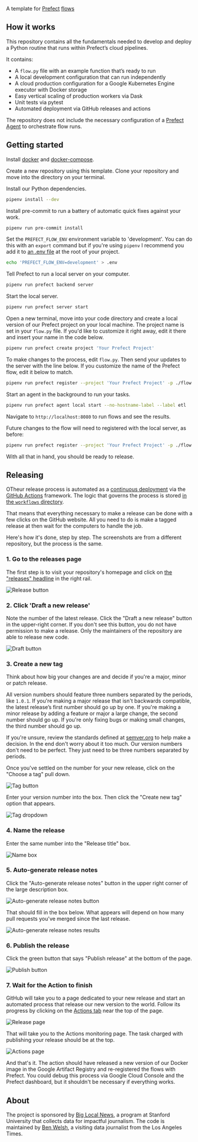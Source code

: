 A template for [Prefect](prefect.io) [flows](https://docs.prefect.io/orchestration/flow_config/overview.html)

## How it works

This repository contains all the fundamentals needed to develop and deploy a Python routine that runs within Prefect’s cloud pipelines.

It contains:

* A `flow.py` file with an example function that’s ready to run
* A local development configuration that can run independently
* A cloud production configuration for a Google Kubernetes Engine executor with Docker storage
* Easy vertical scaling of production workers via Dask
* Unit tests via pytest
* Automated deployment via GitHub releases and actions

The repository does not include the necessary configuration of a [Prefect Agent](https://docs.prefect.io/orchestration/agents/overview.html) to orchestrate flow runs.

## Getting started

Install [docker](https://docs.docker.com/get-docker/) and [docker-compose](https://docs.docker.com/compose/install/).

Create a new repository using this template. Clone your repository and move into the directory on your terminal.

Install our Python dependencies.

```bash
pipenv install --dev
```

Install pre-commit to run a battery of automatic quick fixes against your work.

```bash
pipenv run pre-commit install
```

Set the `PREFECT_FLOW_ENV` environment variable to 'development'. You can do this with an `export` command but if you're using `pipenv` I recommend you add it to [an .env file](https://pipenv.pypa.io/en/latest/advanced/#automatic-loading-of-env) at the root of your project.

```bash
echo 'PREFECT_FLOW_ENV=development' > .env
```

Tell Prefect to run a local server on your computer.

```bash
pipenv run prefect backend server
```

Start the local server.

```bash
pipenv run prefect server start
```

Open a new terminal, move into your code directory and create a local version of our Prefect project on your local machine. The project name is set in your `flow.py` file. If you'd like to customize it right away, edit it there and insert your name in the code below.

```sh
pipenv run prefect create project 'Your Prefect Project'
```

To make changes to the process, edit `flow.py`. Then send your updates to the server with the line below. If you customize the name of the Prefect flow, edit it below to match.

```bash
pipenv run prefect register --project 'Your Prefect Project' -p ./flow.py
```

Start an agent in the background to run your tasks.

```bash
pipenv run prefect agent local start --no-hostname-label --label etl
```

Navigate to `http://localhost:8080` to run flows and see the results.

Future changes to the flow will need to registered with the local server, as before:

```bash
pipenv run prefect register --project 'Your Prefect Project' -p ./flow.py
```



With all that in hand, you should be ready to release.

## Releasing

OTheur release process is automated as a [continuous deployment](https://en.wikipedia.org/wiki/Continuous_deployment) via the [GitHub Actions](https://github.com/features/actions) framework. The logic that governs the process is stored [in the `workflows` directory](tree/.github/workflows/continuous-deployment.yml).

That means that everything necessary to make a release can be done with a few clicks on the GitHub website. All you need to do is make a tagged release at  then wait for the computers to handle the job.

Here's how it's done, step by step. The screenshots are from a different repository, but the process is the same.

### 1. Go to the releases page

The first step is to visit your repository's homepage and click on [the "releases" headline](./releases) in the right rail.

![Release button](.github/images/releasing-releases-button.png)

### 2. Click 'Draft a new release'

Note the number of the latest release. Click the "Draft a new release" button in the upper-right corner. If you don't see this button, you do not have permission to make a release. Only the maintainers of the repository are able to release new code.

![Draft button](.github/images/releasing-draft-button.png)

### 3. Create a new tag

Think about how big your changes are and decide if you're a major, minor or patch release.

All version numbers should feature three numbers separated by the periods, like `1.0.1`. If you're making a major release that isn't backwards compatible, the latest release’s first number should go up by one. If you're making a minor release by adding a feature or major a large change, the second number should go up. If you're only fixing bugs or making small changes, the third number should go up.

If you're unsure, review the standards defined at [semver.org](https://semver.org) to help make a decision. In the end don't worry about it too much. Our version numbers don't need to be perfect. They just need to be three numbers separated by periods.

Once you've settled on the number for your new release, click on the "Choose a tag" pull down.

![Tag button](.github/images/releasing-tag-button.png)

Enter your version number into the box. Then click the "Create new tag" option that appears.

![Tag dropdown](.github/images/releasing-name-tag.png)

### 4. Name the release

Enter the same number into the "Release title" box.

![Name box](.github/images/releasing-name-release.png)

### 5. Auto-generate release notes

Click the "Auto-generate release notes" button in the upper right corner of the large description box.

![Auto-generate release notes button](.github/images/releasing-changelog-button.png)

That should fill in the box below. What appears will depend on how many pull requests you've merged since the last release.

![Auto-generate release notes results](.github/images/releasing-changelog-entered.png)

### 6. Publish the release

Click the green button that says "Publish release" at the bottom of the page.

![Publish button](.github/images/releasing-publish-button.png)

### 7. Wait for the Action to finish

GitHub will take you to a page dedicated to your new release and start an automated process that release our new version to the world. Follow its progress by clicking on the [Actions tab](./actions) near the top of the page.

![Release page](.github/images/releasing-release-published.png)

That will take you to the Actions monitoring page. The task charged with publishing your release should be at the top.

![Actions page](.github/images/releasing-actions-start.png)

And that's it. The action should have released a new version of our Docker image in the Google Artifact Registry and re-registered the flows with Prefect. You could debug this process via Google Cloud Console and the Prefect dashboard, but it shouldn't be necessary if everything works.

## About

The project is sponsored by [Big Local News](https://biglocalnews.org/#/about), a program at Stanford University that collects data for impactful journalism. The code is maintained by [Ben Welsh](https://palewi.re/who-is-ben-welsh/), a visiting data journalist from the Los Angeles Times.

